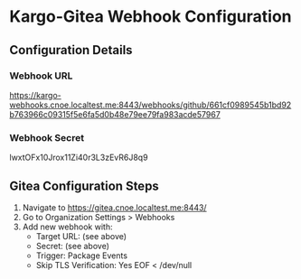 # Kargo-Gitea Webhook Configuration

## Configuration Details

### Webhook URL
https://kargo-webhooks.cnoe.localtest.me:8443/webhooks/github/661cf0989545b1bd92b763966c09315f5e6fa5d0b48e79ee79fa983acde57967

### Webhook Secret
lwxtOFx10Jrox11Zi40r3L3zEvR6J8q9

## Gitea Configuration Steps

1. Navigate to https://gitea.cnoe.localtest.me:8443/
2. Go to Organization Settings > Webhooks
3. Add new webhook with:
   - Target URL: (see above)
   - Secret: (see above)
   - Trigger: Package Events
   - Skip TLS Verification: Yes
EOF < /dev/null
